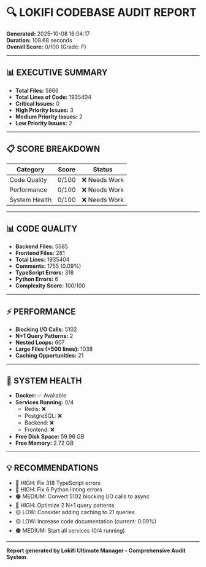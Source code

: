 # 🔍 LOKIFI CODEBASE AUDIT REPORT

**Generated:** 2025-10-08 16:04:17  
**Duration:** 108.68 seconds  
**Overall Score:** 0/100 (Grade: F)

---

## 📊 EXECUTIVE SUMMARY

- **Total Files:** 5866
- **Total Lines of Code:** 1935404
- **Critical Issues:** 0
- **High Priority Issues:** 3
- **Medium Priority Issues:** 2
- **Low Priority Issues:** 2

---

## 📋 SCORE BREAKDOWN

| Category | Score | Status |
|----------|-------|--------|
| Code Quality | 0/100 | ❌ Needs Work |
| Performance | 0/100 | ❌ Needs Work |
| System Health | 0/100 | ❌ Needs Work |

---

## 📊 CODE QUALITY

- **Backend Files:** 5585
- **Frontend Files:** 281
- **Total Lines:** 1935404
- **Comments:** 1755 (0.09%)
- **TypeScript Errors:** 318
- **Python Errors:** 6
- **Complexity Score:** 100/100

---

## ⚡ PERFORMANCE

- **Blocking I/O Calls:** 5102
- **N+1 Query Patterns:** 2
- **Nested Loops:** 607
- **Large Files (>500 lines):** 1038
- **Caching Opportunities:** 21

---

## 🏥 SYSTEM HEALTH

- **Docker:** ✅ Available
- **Services Running:** 0/4
  - Redis: ❌
  - PostgreSQL: ❌
  - Backend: ❌
  - Frontend: ❌
- **Free Disk Space:** 59.96 GB
- **Free Memory:** 2.72 GB

---

## 💡 RECOMMENDATIONS

- 🔴 HIGH: Fix 318 TypeScript errors
- 🔴 HIGH: Fix 6 Python linting errors
- 🟠 MEDIUM: Convert 5102 blocking I/O calls to async
- 🔴 HIGH: Optimize 2 N+1 query patterns
- 🟡 LOW: Consider adding caching to 21 queries
- 🟡 LOW: Increase code documentation (current: 0.09%)
- 🟠 MEDIUM: Start all services (0/4 running)

---

**Report generated by Lokifi Ultimate Manager - Comprehensive Audit System**

